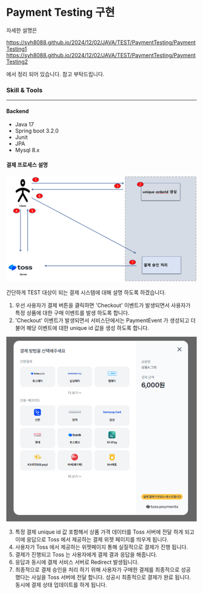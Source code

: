 # Payment Testing 구현

자세한 설명은 

https://syh8088.github.io/2024/12/02/JAVA/TEST/PaymentTesting/PaymentTesting1
https://syh8088.github.io/2024/12/02/JAVA/TEST/PaymentTesting/PaymentTesting2

에서 정리 되어 있습니다. 참고 부탁드립니다.

### Skill & Tools

---

#### Backend

- Java 17
- Spring boot 3.2.0
- Junit
- JPA
- Mysql 8.x

#### 결제 프로세스 설명
![결제 프로세스](./paymentProcess.png)

간단하게 TEST 대상이 되는 결제 시스템에 대해 설명 하도록 하겠습니다.

1. 우선 사용자가 결제 버튼을 클릭하면 'Checkout' 이벤트가 발생되면서 사용자가 특정 상품에 대한 구매 이벤트를 발생 하도록 합니다.
2. 'Checkout' 이벤트가 발생되면서 서비스단에서는 PaymentEvent 가 생성되고 더불어 해당 이벤트에 대한 unique id 값을 생성 하도록 합니다.

![토스 결제 위젯](./tossPaymentWidget.png)

3. 특정 결제 unique id 값 포함해서 상품 가격 데이터를 Toss 서버에 전달 하게 되고 이에 응답으로 Toss 에서 제공하는 결제 위젯 페이지를 띄우게 됩니다.
4. 사용자가 Toss 에서 제공하는 위젯페이지 통해 실질적으로 결제가 진행 됩니다.
5. 결제가 진행되고 Toss 는 사용자에게 결제 결과 응답을 해줍니다.
6. 응답과 동시에 결제 서비스 서버로 Redirect 발생됩니다.
7. 최종적으로 결제 승인을 처리 하기 위해 사용자가 구매한 결제를 최종적으로 성공 했다는 사실을 Toss 서버에 전달 합니다. 성공시 최종적으로 결제가 완료 됩니다. 동시에 결제 상태 업데이트를 하게 됩니다.

